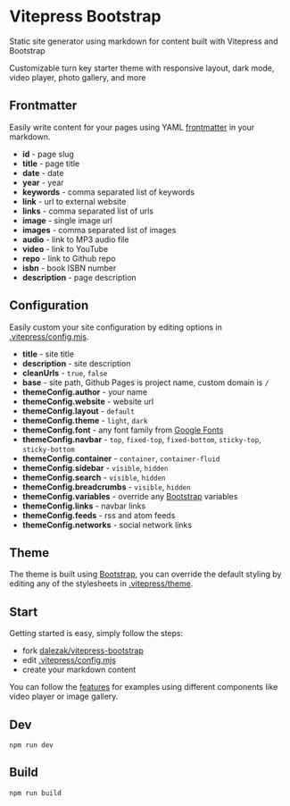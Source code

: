 # Vitepress Bootstrap

Static site generator using markdown for content built with Vitepress and Bootstrap

Customizable turn key starter theme with responsive layout, dark mode, video player, photo gallery, and more


## Frontmatter

Easily write content for your pages using YAML [frontmatter](https://vitepress.dev/guide/frontmatter) in your markdown.

- **id** - page slug
- **title** - page title
- **date** - date
- **year** - year
- **keywords** - comma separated list of keywords
- **link** - url to external website
- **links** - comma separated list of urls
- **image** - single image url
- **images** - comma separated list of images
- **audio** - link to MP3 audio file
- **video** - link to YouTube
- **repo** - link to Github repo
- **isbn** - book ISBN number
- **description** - page description


## Configuration

Easily custom your site configuration by editing options in [.vitepress/config.mjs](https://github.com/dalezak/vitepress-bootstrap/blob/main/.vitepress/config.mjs).

- **title** - site title
- **description** - site description
- **cleanUrls** - `true`, `false`
- **base** - site path, Github Pages is project name, custom domain is `/`
- **themeConfig.author** - your name
- **themeConfig.website** - website url
- **themeConfig.layout** - `default`
- **themeConfig.theme** - `light`, `dark`
- **themeConfig.font** - any font family from [Google Fonts](https://fonts.google.com)
- **themeConfig.navbar** - `top`, `fixed-top`, `fixed-bottom`, `sticky-top`, `sticky-bottom`
- **themeConfig.container** - `container`, `container-fluid`
- **themeConfig.sidebar** - `visible`, `hidden`
- **themeConfig.search** - `visible`, `hidden`
- **themeConfig.breadcrumbs** - `visible`, `hidden`
- **themeConfig.variables** - override any [Bootstrap](https://getbootstrap.com) variables
- **themeConfig.links** - navbar links
- **themeConfig.feeds** - rss and atom feeds
- **themeConfig.networks** - social network links


## Theme

The theme is built using [Bootstrap](https://getbootstrap.com), you can override the default styling by editing any of the stylesheets in [.vitepress/theme](https://github.com/dalezak/vitepress-bootstrap/blob/main/.vitepress/theme).


## Start

Getting started is easy, simply follow the steps:

- fork [dalezak/vitepress-bootstrap](https://github.com/dalezak/vitepress-bootstrap)
- edit [.vitepress/config.mjs](https://github.com/dalezak/vitepress-bootstrap/blob/main/.vitepress/config.mjs)
- create your markdown content

You can follow the [features](https://github.com/dalezak/vitepress-bootstrap/features) for examples using different components like video player or image gallery.


## Dev

```shell
npm run dev
```

## Build

```shell
npm run build
```